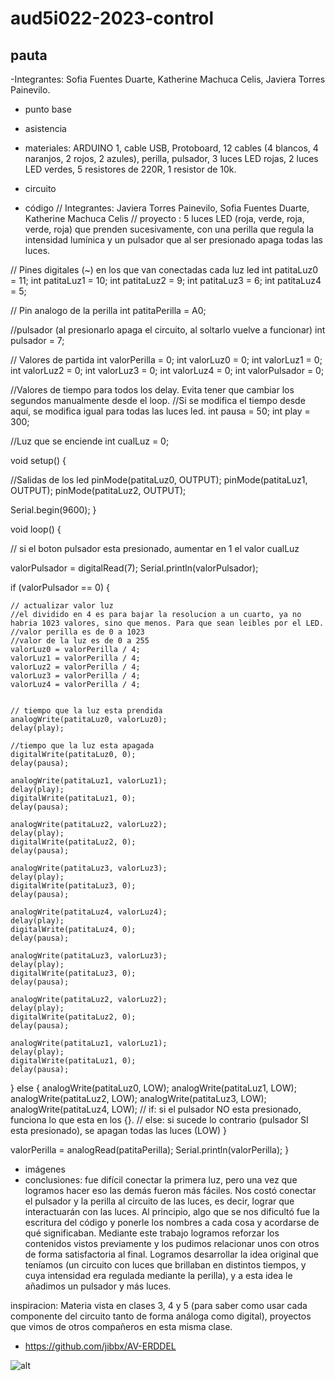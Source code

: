 # aud5i022-2023-control

## pauta
-Integrantes: Sofia Fuentes Duarte, Katherine Machuca Celis, Javiera Torres Painevilo.
- punto base
- asistencia
- materiales: ARDUINO 1, cable USB, Protoboard, 12 cables (4 blancos, 4 naranjos, 2 rojos, 2 azules), perilla, pulsador, 3 luces LED rojas, 2 luces LED verdes, 5 resistores de 220R, 1 resistor de 10k.

- circuito
- código
// Integrantes: Javiera Torres Painevilo, Sofia Fuentes Duarte, Katherine Machuca Celis
// proyecto : 5 luces LED (roja, verde, roja, verde, roja) que prenden sucesivamente, con una perilla que regula la intensidad lumínica y un pulsador que al ser presionado apaga todas las luces.

// Pines digitales (~) en los que van conectadas cada luz led
int patitaLuz0 = 11;
int patitaLuz1 = 10;
int patitaLuz2 = 9;
int patitaLuz3 = 6;
int patitaLuz4 = 5;

// Pin analogo de la perilla
int patitaPerilla = A0;

//pulsador (al presionarlo apaga el circuito, al soltarlo vuelve a funcionar)
int pulsador = 7;


// Valores de partida
int valorPerilla = 0;
int valorLuz0 = 0;
int valorLuz1 = 0;
int valorLuz2 = 0;
int valorLuz3 = 0;
int valorLuz4 = 0;
int valorPulsador = 0;

//Valores de tiempo para todos los delay. Evita tener que cambiar los segundos manualmente desde el loop. 
//Si se modifica el tiempo desde aquí, se modifica igual para todas las luces led.
int pausa = 50;
int play = 300;


//Luz que se enciende
int cualLuz = 0;

void setup() {

  //Salidas de los led
  pinMode(patitaLuz0, OUTPUT);
  pinMode(patitaLuz1, OUTPUT);
  pinMode(patitaLuz2, OUTPUT);

  Serial.begin(9600);
}

void loop() {

  // si el boton pulsador esta presionado, aumentar en 1 el valor cualLuz

  valorPulsador = digitalRead(7);
  Serial.println(valorPulsador);

  if (valorPulsador == 0) {

    // actualizar valor luz
    //el dividido en 4 es para bajar la resolucion a un cuarto, ya no habria 1023 valores, sino que menos. Para que sean leibles por el LED.
    //valor perilla es de 0 a 1023
    //valor de la luz es de 0 a 255
    valorLuz0 = valorPerilla / 4;
    valorLuz1 = valorPerilla / 4;
    valorLuz2 = valorPerilla / 4;
    valorLuz3 = valorPerilla / 4;
    valorLuz4 = valorPerilla / 4;


    // tiempo que la luz esta prendida
    analogWrite(patitaLuz0, valorLuz0);
    delay(play);

    //tiempo que la luz esta apagada
    digitalWrite(patitaLuz0, 0);
    delay(pausa);

    analogWrite(patitaLuz1, valorLuz1);
    delay(play);
    digitalWrite(patitaLuz1, 0);
    delay(pausa);

    analogWrite(patitaLuz2, valorLuz2);
    delay(play);
    digitalWrite(patitaLuz2, 0);
    delay(pausa);

    analogWrite(patitaLuz3, valorLuz3);
    delay(play);
    digitalWrite(patitaLuz3, 0);
    delay(pausa);

    analogWrite(patitaLuz4, valorLuz4);
    delay(play);
    digitalWrite(patitaLuz4, 0);
    delay(pausa);

    analogWrite(patitaLuz3, valorLuz3);
    delay(play);
    digitalWrite(patitaLuz3, 0);
    delay(pausa);

    analogWrite(patitaLuz2, valorLuz2);
    delay(play);
    digitalWrite(patitaLuz2, 0);
    delay(pausa);

    analogWrite(patitaLuz1, valorLuz1);
    delay(play);
    digitalWrite(patitaLuz1, 0);
    delay(pausa);

  } else {
    analogWrite(patitaLuz0, LOW);
    analogWrite(patitaLuz1, LOW);
    analogWrite(patitaLuz2, LOW);
    analogWrite(patitaLuz3, LOW);
    analogWrite(patitaLuz4, LOW);
// if: si el pulsador NO esta presionado, funciona lo que esta en los {}.
// else: si sucede lo contrario (pulsador SI esta presionado), se apagan todas las luces (LOW)
  }


  valorPerilla = analogRead(patitaPerilla);
  Serial.println(valorPerilla);
}

- imágenes
- conclusiones: fue difícil conectar la primera luz, pero una vez que logramos hacer eso las demás fueron más fáciles. Nos costó conectar el pulsador y la perilla al circuito de las luces, es decir, lograr que interactuarán con las luces. Al principio, algo que se nos dificultó fue la escritura del código y ponerle los nombres a cada cosa y acordarse de qué significaban.
Mediante este trabajo logramos reforzar los contenidos vistos previamente y los pudimos relacionar unos con otros de forma satisfactoria al final. Logramos desarrollar la idea original que teníamos (un circuito con luces que brillaban en distintos tiempos, y cuya intensidad era regulada mediante la perilla), y a esta idea le añadimos un pulsador y más luces.

inspiracion: Materia vista en clases 3, 4 y 5 (para saber como usar cada componente del circuito tanto de forma análoga como digital), proyectos que vimos de otros compañeros en esta misma clase.

* https://github.com/jibbx/AV-ERDDEL

![alt](foto.jpg "foto en clases")
